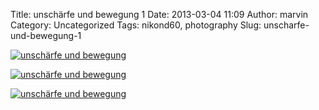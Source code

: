 Title: unschärfe und bewegung 1
Date: 2013-03-04 11:09
Author: marvin
Category: Uncategorized
Tags: nikond60, photography
Slug: unscharfe-und-bewegung-1

[![unschärfe und
bewegung](https://farm9.staticflickr.com/8244/8526796909_84d20c498e_c.jpg)](http://www.flickr.com/photos/marvinxsteadfast/8526796909/ "unschärfe und bewegung by marvinxsteadfast, on Flickr")

[![unschärfe und
bewegung](https://farm9.staticflickr.com/8250/8526796935_7788eca8e9_c.jpg)](http://www.flickr.com/photos/marvinxsteadfast/8526796935/ "unschärfe und bewegung by marvinxsteadfast, on Flickr")

[![unschärfe und
bewegung](https://farm9.staticflickr.com/8376/8526796949_611de58abc_c.jpg)](http://www.flickr.com/photos/marvinxsteadfast/8526796949/ "unschärfe und bewegung by marvinxsteadfast, on Flickr")

